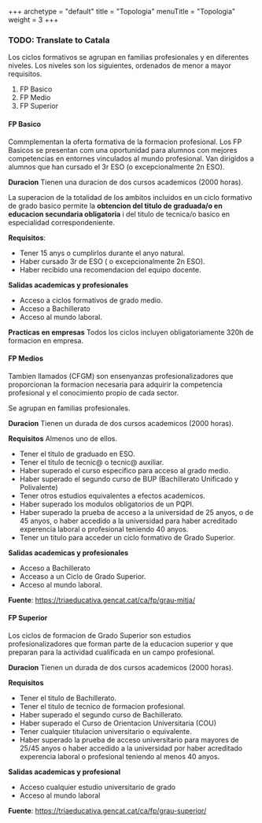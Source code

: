 +++
archetype = "default"
title = "Topologia"
menuTitle = "Topologia"
weight = 3
+++

### TODO: Translate to Catala

Los ciclos formativos se agrupan en familias profesionales y en diferentes niveles. 
Los niveles son los siguientes, ordenados de menor a mayor requisitos.

1. FP Basico
2. FP Medio
3. FP Superior

#### FP Basico
Commplementan la oferta formativa de la formacion profesional.
Los FP Basicos se presentan com una oportunidad para alumnos con mejores competencias en entornes vinculados al mundo profesional. Van dirigidos a alumnos que han cursado el 3r ESO (o excepcionalmente 2n ESO).

**Duracion**
Tienen una duracion de dos cursos academicos (2000 horas).

La superacion de la totalidad de los ambitos incluidos en un ciclo formativo de grado basico permite la **obtencion del titulo de graduada/o en educacion secundaria obligatoria** i del titulo de tecnica/o basico en especialidad correspondeniente.

**Requisitos**:
- Tener 15 anys o cumplirlos durante el anyo natural.
- Haber cursado 3r de ESO ( o excepcionalmente 2n ESO).
- Haber recibido una recomendacion del equipo docente.

**Salidas academicas y profesionales**
- Acceso a ciclos formativos de grado medio.
- Acceso a Bachillerato
- Acceso al mundo laboral.

**Practicas en empresas**
Todos los ciclos incluyen obligatoriamente 320h de formacion en empresa. 

#### FP Medios
Tambien llamados (CFGM) son ensenyanzas profesionalizadores que proporcionan la formacion necesaria para adquirir la competencia profesional y el conocimiento propio de cada sector.

Se agrupan en familias profesionales.

**Duracion**
Tienen un durada de dos cursos academicos (2000 horas).

**Requisitos**
Almenos uno de ellos.
- Tener el titulo de graduado en ESO.
- Tener el titulo de tecnic@ o tecnic@ auxiliar.
- Haber superado el curso especifico para acceso al grado medio.
- Haber superado el segundo curso de BUP (Bachillerato Unificado y Polivalente)
- Tener otros estudios equivalentes a efectos academicos.
- Haber superado los modulos obligatorios de un PQPI.
- Haber superado la prueba de acceso a la universidad de 25 anyos, o de 45 anyos, o haber accedido a la universidad para haber acreditado experencia laboral o profesional teniendo 40 anyos.
- Tener un titulo para acceder un ciclo formativo de Grado Superior.

**Salidas academicas y profesionales**
- Acceso a Bachillerato
- Acceaso a un Ciclo de Grado Superior. 
- Acceso al mundo laboral.

**Fuente**: https://triaeducativa.gencat.cat/ca/fp/grau-mitja/

#### FP Superior

Los ciclos de formacion de Grado Superior son estudios profesionalizadores que forman parte de la educacion superior y que preparan para la actividad cualificada en un campo profesional.

**Duracion**
Tienen un durada de dos cursos academicos (2000 horas).

**Requisitos**
- Tener el titulo de Bachillerato.
- Tener el titulo de tecnico de formacion profesional.
- Haber superado el segundo curso de Bachillerato.
- Haber superado el Curso de Orientacion Universitaria (COU)
- Tener cualquier titulacion universitario o equivalente.
- Haber superado la prueba de acceso universitario para mayores de 25/45 anyos o haber accedido a la universidad por haber acreditado experencia laboral o profesional teniendo al menos 40 anyos. 


**Salidas academicas y profesional**
- Acceso cualquier estudio universitario de grado
- Acceso al mundo laboral

**Fuente**: https://triaeducativa.gencat.cat/ca/fp/grau-superior/
